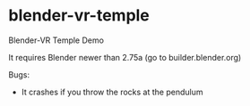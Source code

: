 # blender-vr-temple
Blender-VR Temple Demo

It requires Blender newer than 2.75a (go to builder.blender.org)

Bugs:
* It crashes if you throw the rocks at the pendulum
